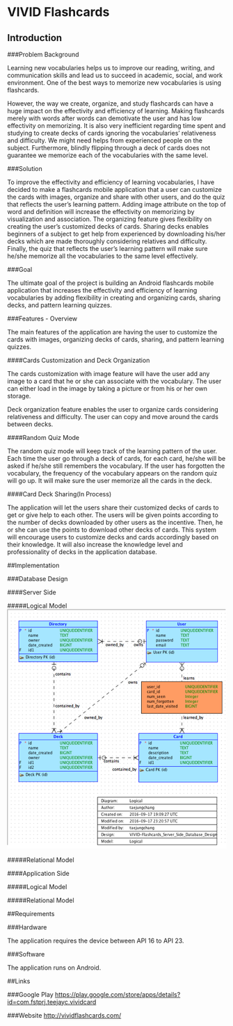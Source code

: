 # VIVID Flashcards

## Introduction

###Problem Background

Learning new vocabularies helps us to improve our reading, writing, and communication skills and lead us to succeed in academic, social, and work environment. One of the best ways to memorize new vocabularies is using flashcards.

However, the way we create, organize, and study flashcards can have a huge impact on the effectivity and  efficiency of learning. Making flashcards merely with words after words can demotivate the user and has low effectivity on memorizing. It is also very inefficient regarding time spent and studying to create decks of cards ignoring the vocabularies’ relativeness and difficulty. We might need helps from experienced people on the subject. Furthermore,  blindly flipping through a deck of cards does not guarantee we memorize each of the vocabularies with the same level.

###Solution

To improve the effectivity and efficiency of learning vocabularies, I have decided to make a flashcards mobile application that a user can customize the cards with images, organize and share with other users, and do the quiz that reflects the user’s learning pattern. Adding image attribute on the top of word and definition will increase the effectivity on memorizing by visualization and association. The organizing feature gives flexibility on creating the user’s customized decks of cards. Sharing decks enables beginners of a subject to get help from experienced by downloading his/her decks which are made thoroughly considering relatives and difficulty. Finally, the quiz that reflects the user’s learning pattern will make sure he/she memorize all the vocabularies to the same level effectively.

###Goal

The ultimate goal of the project is building an Android flashcards mobile application that increases the effectivity and efficiency of learning vocabularies by adding flexibility in creating and organizing cards, sharing decks, and pattern learning quizzes.

###Features - Overview

The main features of the application are having the user to customize the cards with images, organizing decks of cards, sharing, and pattern learning quizzes.

####Cards Customization and Deck Organization

The cards customization with image feature will have the user add any image to a card that he or she can associate with the vocabulary.  The user can either load in the image by taking a picture or from his or her own storage.

Deck organization feature enables the user to organize cards considering relativeness and difficulty. The user can copy and move around the cards between decks.

####Random Quiz Mode

The random quiz mode will keep track of the learning pattern of the user. Each time the user go through a deck of cards, for each card, he/she will be asked if  he/she still remembers the vocabulary. If the user has forgotten the vocabulary, the frequency of the vocabulary appears on the random quiz will go up. It will make sure the user memorize all the cards in the deck.

####Card Deck Sharing(In Process)

The application will let the users share their customized decks of cards to get or give help to each other. The users will be given points according to the number of decks downloaded by other users as the incentive. Then, he or she can use the points to download other decks of cards. This system will encourage users to customize decks and cards accordingly based on their knowledge. It will also increase the knowledge level and professionality of decks in the application database.

##Implementation

###Database Design

####Server Side

#####Logical Model
![alt tag](https://github.com/teejayc/VIVID-Flashcards/blob/master/server_side_database_logical_model.png)

#####Relational Model

####Application Side

#####Logical Model

#####Relational Model

##Requirements

###Hardware

The application requires the device between API 16 to API 23.

###Software

The application runs on Android.

##Links

###Google Play
https://play.google.com/store/apps/details?id=com.fstprj.teejayc.vividcard

###Website
http://vividflashcards.com/
